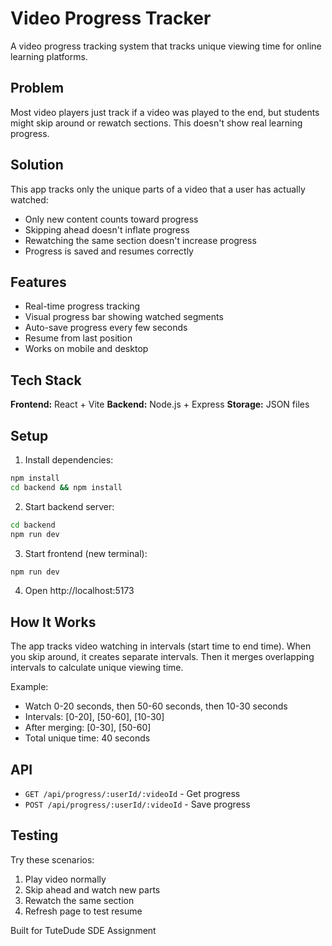 # Video Progress Tracker

A video progress tracking system that tracks unique viewing time for online learning platforms.

## Problem

Most video players just track if a video was played to the end, but students might skip around or rewatch sections. This doesn't show real learning progress.

## Solution

This app tracks only the unique parts of a video that a user has actually watched:
- Only new content counts toward progress
- Skipping ahead doesn't inflate progress
- Rewatching the same section doesn't increase progress
- Progress is saved and resumes correctly

## Features

- Real-time progress tracking
- Visual progress bar showing watched segments
- Auto-save progress every few seconds
- Resume from last position
- Works on mobile and desktop

## Tech Stack

**Frontend:** React + Vite
**Backend:** Node.js + Express
**Storage:** JSON files

## Setup

1. Install dependencies:
```bash
npm install
cd backend && npm install
```

2. Start backend server:
```bash
cd backend
npm run dev
```

3. Start frontend (new terminal):
```bash
npm run dev
```

4. Open http://localhost:5173

## How It Works

The app tracks video watching in intervals (start time to end time). When you skip around, it creates separate intervals. Then it merges overlapping intervals to calculate unique viewing time.

Example:
- Watch 0-20 seconds, then 50-60 seconds, then 10-30 seconds
- Intervals: [0-20], [50-60], [10-30]
- After merging: [0-30], [50-60]
- Total unique time: 40 seconds

## API

- `GET /api/progress/:userId/:videoId` - Get progress
- `POST /api/progress/:userId/:videoId` - Save progress

## Testing

Try these scenarios:
1. Play video normally
2. Skip ahead and watch new parts
3. Rewatch the same section
4. Refresh page to test resume

Built for TuteDude SDE Assignment
